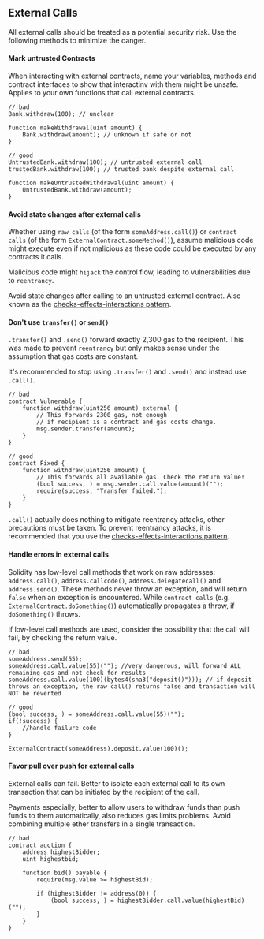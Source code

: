 ## External Calls
All external calls should be treated as a potential security risk. Use the following methods to minimize the danger.

#### Mark untrusted Contracts
When interacting with external contracts, name your variables, methods and contract interfaces to show that interactinv with them might be unsafe. Applies to your own functions that call external contracts.

```sol
// bad
Bank.withdraw(100); // unclear

function makeWithdrawal(uint amount) {
	Bank.withdraw(amount); // unknown if safe or not
}

// good
UntrustedBank.withdraw(100); // untrusted external call
trustedBank.withdraw(100); // trusted bank despite external call

function makeUntrustedWithdrawal(uint amount) {
	UntrustedBank.withdraw(amount);
}
```

#### Avoid state changes after external calls
Whether using `raw calls` (of the form `someAddress.call()`) or `contract calls` (of the form `ExternalContract.someMethod()`), assume malicious code might execute even if not malicious as these code could be executed by any contracts it calls. 

Malicious code might `hijack` the control flow, leading to vulnerabilities due to `reentrancy`.

Avoid state changes after calling to an untrusted external contract. Also known as the [checks-effects-interactions pattern](http://solidity.readthedocs.io/en/develop/security-considerations.html?highlight=check%20effects#use-the-checks-effects-interactions-pattern).

#### Don't use `transfer()` or `send()`
`.transfer()` and `.send()` forward exactly 2,300 gas to the recipient. This was made to prevent `reentrancy` but only makes sense under the assumption that gas costs are constant.

It's recommended to stop using `.transfer()` and `.send()` and instead use `.call()`.

```sol
// bad
contract Vulnerable {
	function withdraw(uint256 amount) external {
		// This forwards 2300 gas, not enough 
		// if recipient is a contract and gas costs change.
		msg.sender.transfer(amount);
	}
}

// good
contract Fixed {
	function withdraw(uint256 amount) {
		// This forwards all available gas. Check the return value!
		(bool success, ) = msg.sender.call.value(amount)("");
		require(success, "Transfer failed.");
	}
}
```
`.call()` actually does nothing to mitigate reentrancy attacks, other precautions must be taken.
To prevent reentrancy attacks, it is recommended that you use the [checks-effects-interactions pattern](https://solidity.readthedocs.io/en/develop/security-considerations.html?highlight=check%20effects#use-the-checks-effects-interactions-pattern).

#### Handle errors in external calls
Solidity has low-level call methods that work on raw addresses: `address.call()`, `address.callcode()`, `address.delegatecall()` and `address.send()`. These methods never throw an exception, and will return `false` when an exception is encountered. While `contract calls` (e.g. `ExternalContract.doSomething()`) automatically propagates a throw, if `doSomething()` throws.

If low-level call methods are used, consider the possibility that the call will fail, by checking the return value.

```sol
// bad
someAddress.send(55);
someAddress.call.value(55)(""); //very dangerous, will forward ALL remaining gas and not check for results
someAddress.call.value(100)(bytes4(sha3("deposit()"))); // if deposit throws an exception, the raw call() returns false and transaction will NOT be reverted

// good
(bool success, ) = someAddress.call.value(55)("");
if(!success) {
	//handle failure code
}

ExternalContract(someAddress).deposit.value(100)();
```

#### Favor pull over push for external calls
External calls can fail. Better to isolate each external call to its own transaction that can be initiated by the recipient of the call.

Payments especially, better to allow users to withdraw funds than push funds to them automatically, also reduces gas limits problems. Avoid combining multiple ether transfers in a single transaction.

```sol
// bad
contract auction {
	address highestBidder;
	uint highestbid;

	function bid() payable {
		require(msg.value >= highestBid);

		if (highestBidder != address(0)) {
			(bool success, ) = highestBidder.call.value(highestBid)("");
		}
	}
}
```